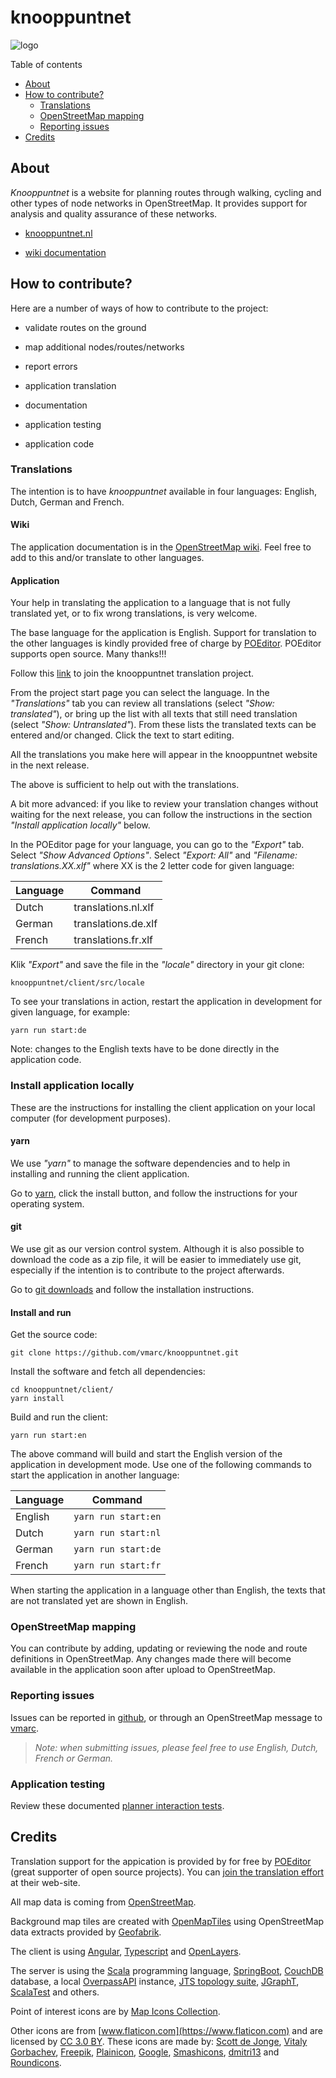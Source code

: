# knooppuntnet

![logo](client/src/assets/icons/icon-72x72.png)

Table of contents

- [About](#about)
- [How to contribute?](#contribute)
  - [Translations](#translations)
  - [OpenStreetMap mapping](#mapping)
  - [Reporting issues](#issues)
- [Credits](#credits)



## About
<a name="about"></a>

_Knooppuntnet_ is a website for planning routes through walking, 
cycling and other types of node networks in OpenStreetMap. It provides support for
analysis and quality assurance of these networks.

- [knooppuntnet.nl](https://knooppuntnet.nl)

- [wiki documentation](https://wiki.openstreetmap.org/wiki/Knooppuntnet)

## How to contribute?
<a name="contribute"></a>

Here are a number of ways of how to contribute to the project:

- validate routes on the ground

- map additional nodes/routes/networks

- report errors

- application translation

- documentation

- application testing

- application code

### Translations
<a name="translations"></a>

The intention is to have _knooppuntnet_ available in four languages: English, Dutch, German and French.

#### Wiki

The application documentation is in the [OpenStreetMap wiki](https://wiki.openstreetmap.org/wiki/Knooppuntnet). Feel free
to add to this and/or translate to other languages.


#### Application

Your help in translating the application to a language that is not fully translated yet, or
to fix wrong translations, is very welcome.

The base language for the application is English. Support for translation to the other languages
is kindly provided free of charge by [POEditor](https://poeditor.com). POEditor supports
open source. Many thanks!!!

Follow this [link](https://poeditor.com/join/project/Bfvs2fvcYI) to join the knooppuntnet translation project.

From the project start page you can select the language. In the _"Translations"_ tab you can review all translations
(select _"Show: translated"_), or bring up the list with all texts that still need translation (select _"Show: Untranslated"_).
From these lists the translated texts can be entered and/or changed. Click the text to start editing.

All the translations you make here will appear in the knooppuntnet website in the next release.

The above is sufficient to help out with the translations.

A bit more advanced: if you like to review your translation changes without waiting for the next release,
you can follow the instructions in the section _"Install application locally"_ below.

In the POEditor page for your language, you can go to the _"Export"_ tab.  Select _"Show Advanced Options"_.
Select _"Export: All"_ and _"Filename: translations.XX.xlf"_ where XX is the 2 letter code for given language:

|Language|Command
|---|---
|Dutch|translations.nl.xlf
|German|translations.de.xlf
|French|translations.fr.xlf

Klik _"Export"_ and save the file in the _"locale"_ directory in your git clone:

	knooppuntnet/client/src/locale

To see your translations in action, restart the application in development for given
language, for example:

	yarn run start:de

Note: changes to the English texts have to be done directly in the application code.


### Install application locally

These are the instructions for installing the client application on your local computer (for development purposes).


#### yarn

We use _"yarn"_ to manage the software dependencies and to help in installing
and running the client application.

Go to [yarn](https://yarnpkg.com), click the install button, and follow the
instructions for your operating system.

#### git

We use git as our version control system. Although it is also possible to download
the code as a zip file, it will be easier to immediately use git, especially if the
intention is to contribute to the project afterwards.

Go to [git downloads](https://git-scm.com/downloads) and follow the installation instructions.


#### Install and run

Get the source code:

	git clone https://github.com/vmarc/knooppuntnet.git

Install the software and fetch all dependencies:

	cd knooppuntnet/client/
	yarn install

Build and run the client:

	yarn run start:en

The above command will build and start the English version of the application in development mode.
Use one of the following commands to start the application in another language:

|Language|Command
|---|---
|English|`yarn run start:en`
|Dutch|`yarn run start:nl`
|German|`yarn run start:de`
|French|`yarn run start:fr`

When starting the application in a language other than English, the texts that are not translated yet are shown in English.

### OpenStreetMap mapping
<a name="mapping"></a>

You can contribute by adding, updating or reviewing the node and route definitions
in OpenStreetMap. Any changes made there will become available in the application soon 
after upload to OpenStreetMap.

### Reporting issues
<a name="issues"></a>

Issues can be reported in [github](https://github.com/vmarc/knooppuntnet/issues), or through
an OpenStreetMap message to [vmarc](https://www.openstreetmap.org/message/new/vmarc).

> _Note: when submitting issues, please feel free to use English, Dutch, French or German._


### Application testing
<a name="testing"></a>

Review these documented [planner interaction tests](https://github.com/vmarc/knooppuntnet/blob/develop/docs/planner-interactions.md).

## Credits
<a name="credits"></a>

Translation support for the appication is provided by for free by
[POEditor](https://poeditor.com/) (great supporter of open source projects). 
You can [join the translation effort](https://poeditor.com/join/project/Bfvs2fvcYI)
at their web-site.

All map data is coming from [OpenStreetMap](http://www.openstreetmap.org).

Background map tiles are created with [OpenMapTiles](https://openmaptiles.org) using OpenStreetMap data extracts provided by [Geofabrik](https://www.geofabrik.de/).

The client is using [Angular](https://angular.io/), [Typescript](https://www.typescriptlang.org/) and [OpenLayers](https://openlayers.org/).

The server is using the [Scala](https://www.scala-lang.org/) programming language,
[SpringBoot](https://spring.io/projects/spring-boot),
[CouchDB](https://couchdb.apache.org/) database,
a local [OverpassAPI](http://overpass-api.de/) instance,
[JTS topology suite](https://locationtech.github.io/jts/),
[JGraphT](https://jgrapht.org/),
[ScalaTest](https://www.scalatest.org/)
and others.


Point of interest icons are by [Map Icons Collection](https://mapicons.mapsmarker.com).

Other icons are from [www.flaticon.com](https://www.flaticon.com) and are licensed by
[CC 3.0 BY](http://creativecommons.org/licenses/by/3.0/).
These icons are made by:
[Scott de Jonge](https://www.flaticon.com/authors/scott-de-jonge),
[Vitaly Gorbachev](https://www.flaticon.com/authors/vitaly-gorbachev),
[Freepik](https://www.freepik.com/),
[Plainicon](https://www.flaticon.com/authors/plainicon),
[Google](https://www.flaticon.com/authors/google),
[Smashicons](https://www.flaticon.com/authors/smashicons),
[dmitri13](https://www.flaticon.com/authors/dmitri13) and
[Roundicons](https://www.flaticon.com/authors/roundicons).
